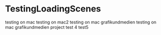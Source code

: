 # TestingLoadingScenes
testing on mac
testing on mac2
testing on mac grafikundmedien
testing on mac grafikundmedien project
test 4
test5

